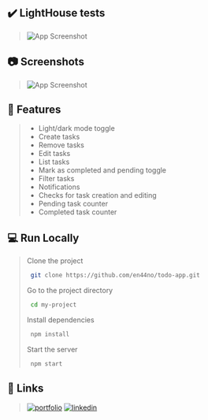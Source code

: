 ## ✔️ LightHouse tests

>![App Screenshot](https://user-images.githubusercontent.com/57118285/138582913-2a2095af-90a1-404d-9845-9f11294cb31a.png)


## 📷 Screenshots

>![App Screenshot](https://user-images.githubusercontent.com/57118285/138615284-47bb59a1-ae62-4207-ad0b-e926fa14a264.png)


## 📝 Features

>- Light/dark mode toggle
>- Create tasks
>- Remove tasks
>- Edit tasks
>- List tasks
>- Mark as completed and pending toggle
>- Filter tasks
>- Notifications
>- Checks for task creation and editing
>- Pending task counter
>- Completed task counter


## 💻 Run Locally

>Clone the project
>
>```bash
>  git clone https://github.com/en44no/todo-app.git
>```
>
>Go to the project directory
>
>```bash
>  cd my-project
>```
>
>Install dependencies
>
>```bash
>  npm install
>```
>
>Start the server
>
>```bash
>  npm start
>```

  

## 🔗 Links
>[![portfolio](https://img.shields.io/badge/my_website-000?style=for-the-badge&logo=googlechrome&logoColor=white)](https://personal-website-en44no.vercel.app/)
>[![linkedin](https://img.shields.io/badge/linkedin-0A66C2?style=for-the-badge&logo=linkedin&logoColor=white)](https://www.linkedin.com/in/nahuelmarquez/)

  
